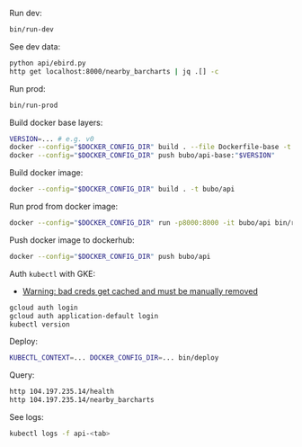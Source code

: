 Run dev:
```sh
bin/run-dev
```

See dev data:
```sh
python api/ebird.py
http get localhost:8000/nearby_barcharts | jq .[] -c
```

Run prod:
```sh
bin/run-prod
```

Build docker base layers:
```sh
VERSION=... # e.g. v0
docker --config="$DOCKER_CONFIG_DIR" build . --file Dockerfile-base -t bubo/api-base:"$VERSION"
docker --config="$DOCKER_CONFIG_DIR" push bubo/api-base:"$VERSION"
```

Build docker image:
```sh
docker --config="$DOCKER_CONFIG_DIR" build . -t bubo/api
```

Run prod from docker image:
```sh
docker --config="$DOCKER_CONFIG_DIR" run -p8000:8000 -it bubo/api bin/run-prod
```

Push docker image to dockerhub:
```sh
docker --config="$DOCKER_CONFIG_DIR" push bubo/api
```

Auth `kubectl` with GKE:
- [Warning: bad creds get cached and must be manually removed](https://github.com/kubernetes/kubernetes/issues/38075)
```sh
gcloud auth login
gcloud auth application-default login
kubectl version
```

Deploy:
```sh
KUBECTL_CONTEXT=... DOCKER_CONFIG_DIR=... bin/deploy
```

Query:
```sh
http 104.197.235.14/health
http 104.197.235.14/nearby_barcharts
```

See logs:
```sh
kubectl logs -f api-<tab>
```
